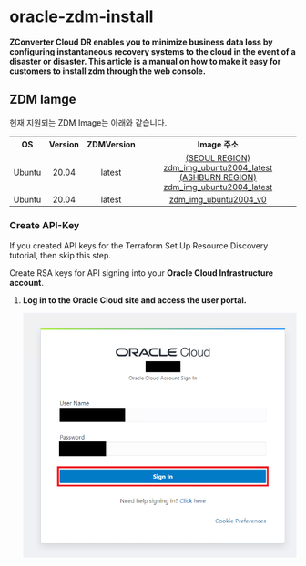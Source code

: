 # oracle-zdm-install
**ZConverter Cloud DR enables you to minimize business data loss by configuring instantaneous recovery systems to the cloud in the event of a disaster or disaster. This article is a manual on how to make it easy for customers to install zdm through the web console.**



## ZDM Iamge

현재 지원되는 ZDM Image는 아래와 같습니다.

<table>
  <tr>
    <th style="text-align:center">OS</th>
    <th style="text-align:center">Version</th>
    <th style="text-align:center">ZDMVersion</th>
    <th style="text-align:center">Image 주소</th>
  </tr>
  <tr>
    <td style="text-align:center">Ubuntu</td>
    <td style="text-align:center">20.04</td>
    <td style="text-align:center">latest</td>
    <td style="text-align:center" colspan="2">
    <a href="https://objectstorage.ap-seoul-1.oraclecloud.com/p/ppovzltxdd7c00VBfLiDOppOmQzr5vAy7sIOF41_WPJFC6eQfUGAcd8quGx6PZfM/n/idffti7li8cs/b/_image/o/ZDM/ubuntu/20.04/zdm_latest">(SEOUL REGION) zdm_img_ubuntu2004_latest</a>
    <a href="https://objectstorage.ap-seoul-1.oraclecloud.com/p/ppovzltxdd7c00VBfLiDOppOmQzr5vAy7sIOF41_WPJFC6eQfUGAcd8quGx6PZfM/n/idffti7li8cs/b/_image/o/ZDM/ubuntu/20.04/zdm_latest">(ASHBURN REGION) zdm_img_ubuntu2004_latest</a>
    </td>
  </tr>
<tr>
    <td style="text-align:center">Ubuntu</td>
    <td style="text-align:center">20.04</td>
    <td style="text-align:center">latest</td>
    <td style="text-align:center"><a href="https://objectstorage.ap-seoul-1.oraclecloud.com/p/ppovzltxdd7c00VBfLiDOppOmQzr5vAy7sIOF41_WPJFC6eQfUGAcd8quGx6PZfM/n/idffti7li8cs/b/_image/o/ZDM/ubuntu/20.04/zdm_v0">zdm_img_ubuntu2004_v0</a></td>
  </tr>
</table>

### Create API-Key
   If you created API keys for the Terraform Set Up Resource Discovery tutorial, then skip this step.

   Create RSA keys for API signing into your **Oracle Cloud Infrastructure account**.

   1. **Log in to the Oracle Cloud site and access the user portal.**

      ![Login](https://raw.githubusercontent.com/ZConverter/oracle-auto-zdm-versioning/createKey/images/login.png) 

